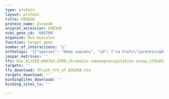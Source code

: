 ```yaml
---
type: protein
layout: protein
title: E9Q3G0
protein_name: Zscan4b
uniprot_accession: E9Q3G0
ncbi_gene_id: '665780'
organism: Mus musculus
function: target gene
number_of_interactions: '1'
orthologs: '[{"species": "Homo sapiens", "id": ["<a href=\"/protein/q8nam6\">Q8NAM6</a>"]}, {"species": "Rattus norvegicus", "id": ["F1M6S3"]}]'
jaspar_matrices: ''
tfs: Dux,A1JVI8,664783,GTRD,chromatin immunoprecipitation assay,27924024%5Buid%5D,No
targets: ''
tfs_download: TFLink_tfs_of_E9Q3G0.tsv
targets_download: ''
bindingSites_download: ''
binding_sites_ls: ''

---
```

